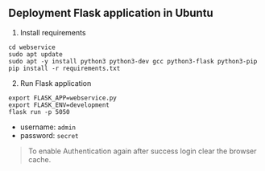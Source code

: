 ## Deployment Flask application in Ubuntu
1. Install requirements
```shell
cd webservice
sudo apt update
sudo apt -y install python3 python3-dev gcc python3-flask python3-pip
pip install -r requirements.txt
```
2. Run Flask application
```shell
export FLASK_APP=webservice.py
export FLASK_ENV=development
flask run -p 5050
```
- username: `admin`
- password: `secret`

> To enable Authentication again after success login clear the browser cache.
